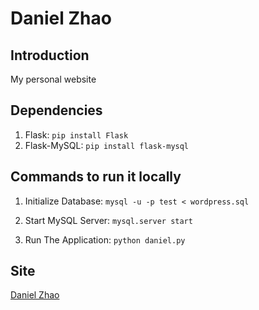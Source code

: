 # Daniel Zhao

## Introduction

My personal website

## Dependencies

1. Flask: `pip install Flask`
2. Flask-MySQL: `pip install flask-mysql`

## Commands to run it locally

1. Initialize Database: `mysql -u -p test < wordpress.sql`

2. Start MySQL Server: `mysql.server start`

3. Run The Application: `python daniel.py`

## Site

[Daniel Zhao](http://danielatwork.com)
